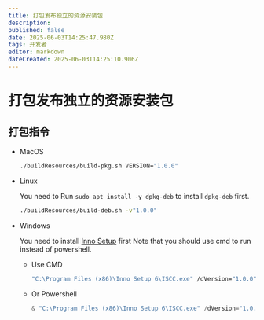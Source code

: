 ```yaml
---
title: 打包发布独立的资源安装包
description: 
published: false
date: 2025-06-03T14:25:47.980Z
tags: 开发者
editor: markdown
dateCreated: 2025-06-03T14:25:10.906Z
---
```


# 打包发布独立的资源安装包

## 打包指令

- MacOS

    ``` bash
    ./buildResources/build-pkg.sh VERSION="1.0.0"
    ```

- Linux

    You need to Run `sudo apt install -y dpkg-deb` to install `dpkg-deb` first.

    ``` bash
    ./buildResources/build-deb.sh -v"1.0.0"
    ```

- Windows

    You need to install [Inno Setup](https://jrsoftware.org/isinfo.php) first
    Note that you should use cmd to run instead of powershell.

    - Use CMD

        ``` bat
        "C:\Program Files (x86)\Inno Setup 6\ISCC.exe" /dVersion="1.0.0" "./buildResources/setup.iss"
        ```

    - Or Powershell

        ``` powershell
        & "C:\Program Files (x86)\Inno Setup 6\ISCC.exe" /dVersion="1.0.0" "./buildResources/setup.iss"
        ```